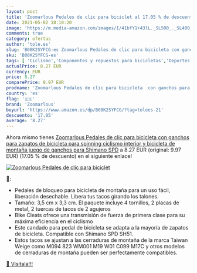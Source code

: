 ```yaml
---
layout: post
title: 'Zoomarlous Pedales de clic para biciclet al 17.05 % de descuento'
date: 2021-05-02 18:10:20
image: 'https://m.media-amazon.com/images/I/41bfY1+43lL._SL500_._SL400_.jpg'
comments: true
category: ofertas
author: 'tole.es'
slug: 'B08K2SYFCG-es Zoomarlous Pedales de clic para bicicleta con ganchos para...'
sku: 'B08K2SYFCG-es'
tags: [ 'Ciclismo','Componentes y repuestos para bicicletas','Deportes y aire libre','Pedales para bicicletas','Ropa y equipo para deportes','bicicleta','zoomarlous', ]
actualPrice: 8.27 EUR
currency: EUR
price: 8.27
comparePrice: 9.97 EUR
prodname: 'Zoomarlous Pedales de clic para bicicleta  con ganchos para zapatos de bicicleta  para spinning  ciclismo interior y bicicleta de montaña  juego de ganchos para Shimano SPD'
country: 'es'
flag: '🇪🇸'
brand: 'Zoomarlous'
buyurl: 'https://www.amazon.es/dp/B08K2SYFCG/?tag=tolees-21'
descuento: '17.05'
average: '8.27'
---
```


Ahora mismo tienes [Zoomarlous Pedales de clic para bicicleta  con ganchos para zapatos de bicicleta  para spinning  ciclismo interior y bicicleta de montaña  juego de ganchos para Shimano SPD](https://www.amazon.es/dp/B08K2SYFCG/?tag=tolees-21) a 8.27 EUR (original: 9.97 EUR) (17.05 %  de descuento) en el siguiente enlace!

[![Zoomarlous Pedales de clic para biciclet](https://m.media-amazon.com/images/I/41bfY1+43lL._SL500_._SL400_.jpg)](https://www.amazon.es/dp/B08K2SYFCG/?tag=tolees-21)

🔎:

- Pedales de bloqueo para bicicleta de montaña para un uso fácil, liberación desechable. Libera tus tacos girando los talones.
- Tamaño: 3,5 cm x 3,3 cm. El paquete incluye 4 tornillos, 2 placas de metal, 2 tuercas de tacos de 2 agujeros
- Bike Cleats ofrece una transmisión de fuerza de primera clase para su máxima eficiencia en el ciclismo
- Este candado para pedal de bicicleta se adapta a la mayoría de zapatos de bicicleta. Compatible con Shimano SPD SH51.
- Estos tacos se ajustan a las cerraduras de montaña de la marca Taiwan Weige como M094 823 WM001 M19 W01 C099 M17C y otros modelos de cerraduras de montaña pueden ser perfectamente compatibles.

[🛒 Visítala!!!](https://www.amazon.es/dp/B08K2SYFCG/?tag=tolees-21)
